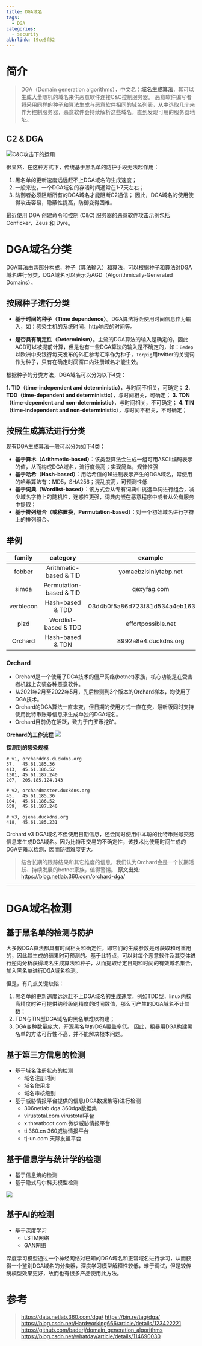 ```yaml
---
title: DGA域名
tags:
  - DGA
categories:
  - security
abbrlink: 19ce5f52
---
```


# 简介

>DGA（Domain generation algorithms），中文名：**域名生成算法**，其可以生成大量随机的域名来供恶意软件连接C&C控制服务器。 恶意软件编写者将采用同样的种子和算法生成与恶意软件相同的域名列表，从中选取几个来作为控制服务器，恶意软件会持续解析这些域名，直到发现可用的服务器地址。

## C2 & DGA
![C&C攻击下的运用](./DGA域名/C2DGA.png)


很显然，在这种方式下，传统基于黑名单的防护手段无法起作用：
1.  黑名单的更新速度远远赶不上DGA域名的生成速度；
2. 一般来说，一个DGA域名的存活时间通常在1-7天左右；
3. 防御者必须阻断所有的DGA域名才能阻断C2通信；
因此，DGA域名的使用使得攻击容易，隐蔽性提高，防御变得困难。

最近使用 DGA 创建命令和控制 (C&C) 服务器的恶意软件攻击示例包括 Conficker、Zeus 和 Dyre。

# DGA域名分类
DGA算法由两部分构成，种子（算法输入）和算法，可以根据种子和算法对DGA域名进行分类，DGA域名可以表示为AGD（Algorithmically-Generated Domains）。

## 按照种子进行分类

+ **基于时间的种子（Time dependence）**。DGA算法将会使用时间信息作为输入，如：感染主机的系统时间，http响应的时间等。

+ **是否具有确定性（Determinism）**。主流的DGA算法的输入是确定的，因此AGD可以被提前计算，但是也有一些DGA算法的输入是不确定的，如：`Bedep`以欧洲中央银行每天发布的外汇参考汇率作为种子，`Torpig`用twitter的关键词作为种子，只有在确定时间窗口内注册域名才能生效。

根据种子的分类方法，DGA域名可以分为以下4类：

**1. TID（time-independent and deterministic）**，与时间不相关，可确定；
**2. TDD（time-dependent and deterministic）**，与时间相关，可确定；
**3. TDN（time-dependent and non-deterministic）**，与时间相关，不可确定；
**4. TIN（time-independent and non-deterministic**），与时间不相关，不可确定；

## 按照生成算法进行分类

现有DGA生成算法一般可以分为如下4类：
+ **基于算术（Arithmetic-based）**：该类型算法会生成一组可用ASCII编码表示的值，从而构成DGA域名，流行度最高；实现简单，规律性强
+ **基于哈希（Hash-based）**：用哈希值的16进制表示产生的DGA域名，常使用的哈希算法有：MD5，SHA256；混乱度高，可预测性低
+ **基于词典（Wordlist-based）**：该方式会从专有词典中挑选单词进行组合，减少域名字符上的随机性，迷惑性更强，词典内嵌在恶意程序中或者从公有服务中提取；
+ **基于排列组合（或称置换，Permutation-based）**：对一个初始域名进行字符上的排列组合。

## 举例
|  family   |        category         |               example               |
|:---------:|:-----------------------:|:-----------------------------------:|
|  fobber   | Arithmetic-based & TID  |        yomaebzlsinlytabp.net        |
|   simda   | Permutation-based & TID |             qexyfag.com             |
| verblecon |    Hash-based & TDD     | 03d4b0f5a86d723f81d534a4eb1638de.tk |
|   pizd    |  Wordlist-based & TDD   |         effortpossible.net          |
|  Orchard  |    Hash-based & TDN     |        8992a8e4.duckdns.org         |

### Orchard

-   Orchard是一个使用了DGA技术的僵尸网络(botnet)家族，核心功能是在受害者机器上安装各种恶意软件。
- 从2021年2月至2022年5月，先后检测到3个版本的Orchard样本，均使用了DGA技术。
-   Orchard的DGA算法一直未变，但日期的使用方式一直在变，最新版同时支持使用比特币账号信息来生成单独的DGA域名。
-   Orchard目前仍在活跃，致力于门罗币挖矿。

**Orchard的工作流程**
![](./DGA域名/orchard.png)

**探测到的感染规模**
```
# v1, orcharddns.duckdns.org
37,   45.61.185.36
413,  45.61.186.52
1301, 45.61.187.240
207,  205.185.124.143

# v2, orchardmaster.duckdns.org
45,   45.61.185.36
104,  45.61.186.52
659,  45.61.187.240

# v3, ojena.duckdns.org
418,  45.61.185.231
```


Orchard v3 DGA域名不但使用日期信息，还会同时使用中本聪的比特币账号交易信息来生成DGA域名。因为比特币交易的不确定性，该技术比使用时间生成的DGA更难以检测，因而防御难度更大。

>结合长期的跟踪结果和其它维度的信息，我们认为Orchard会是一个长期活跃、持续发展的botnet家族，值得警惕。
>**原文出处**: https://blog.netlab.360.com/orchard-dga/


---

# DGA域名检测

## 基于黑名单的检测与防护
大多数DGA算法都具有时间相关和确定性，即它们的生成参数是可获取和可重用的，因此其生成的结果时可预测的。基于此特点，可以对每个恶意软件及其变体进行逆向分析获得域名生成算法和种子，从而提取给定日期和时间的有效域名集合，加入黑名单进行DGA域名检测。

但是，有几点关键缺陷：
1. 黑名单的更新速度远远赶不上DGA域名的生成速度，例如TDD型，linux内核高精度时钟可提供纳秒级别精度的时间数值，那么可产生的DGA域名不计其数；
2. TDN与TIN型DGA域名的黑名单难以构建；
3. DGA变种数量庞大，开源黑名单的DGA覆盖率低。
因此，粗暴用DGA构建黑名单的方法可行性不高，并不能解决根本问题。

## 基于第三方信息的检测
+ 基于域名注册状态的检测
	+ 域名注册时间
	+ 域名使用度
	+ 域名审核级别
+ 基于威胁情报平台提供的信息(DGA数据集等)进行检测
	+ 306netlab dga 360dga数据集  
	+ virustotal.com virustotal平台  
	+ x.threatboot.com 微步威胁情报平台  
	+ ti.360.cn 360威胁情报平台  
	+ tj-un.com 天际友盟平台

## 基于信息学与统计学的检测
+ 基于信息熵的检测
+ 基于隐式马尔科夫模型检测

![](./DGA域名/markov.png)

## 基于AI的检测
+ 基于深度学习
	+ LSTM网络
	+ GAN网络

深度学习模型通过一个神经网络对已知的DGA域名和正常域名进行学习，从而获得一个鉴别DGA域名的分类器，深度学习模型解释性较低，难于调试，但是较传统模型效果更好，故而也有很多产品使用此方法。

# 参考

>https://data.netlab.360.com/dga/
>https://bin.re/tag/dga/
>https://blog.csdn.net/Hardworking666/article/details/123422221
>https://github.com/baderj/domain_generation_algorithms
>https://blog.csdn.net/whatday/article/details/114690030